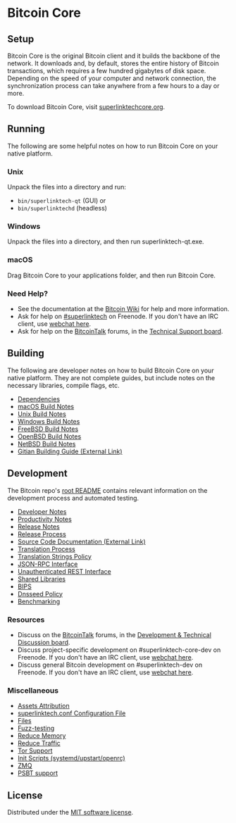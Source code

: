 Bitcoin Core
=============

Setup
---------------------
Bitcoin Core is the original Bitcoin client and it builds the backbone of the network. It downloads and, by default, stores the entire history of Bitcoin transactions, which requires a few hundred gigabytes of disk space. Depending on the speed of your computer and network connection, the synchronization process can take anywhere from a few hours to a day or more.

To download Bitcoin Core, visit [superlinktechcore.org](https://superlinktechcore.org/en/download/).

Running
---------------------
The following are some helpful notes on how to run Bitcoin Core on your native platform.

### Unix

Unpack the files into a directory and run:

- `bin/superlinktech-qt` (GUI) or
- `bin/superlinktechd` (headless)

### Windows

Unpack the files into a directory, and then run superlinktech-qt.exe.

### macOS

Drag Bitcoin Core to your applications folder, and then run Bitcoin Core.

### Need Help?

* See the documentation at the [Bitcoin Wiki](https://en.superlinktech.it/wiki/Main_Page)
for help and more information.
* Ask for help on [#superlinktech](https://webchat.freenode.net/#superlinktech) on Freenode. If you don't have an IRC client, use [webchat here](https://webchat.freenode.net/#superlinktech).
* Ask for help on the [BitcoinTalk](https://superlinktechtalk.org/) forums, in the [Technical Support board](https://superlinktechtalk.org/index.php?board=4.0).

Building
---------------------
The following are developer notes on how to build Bitcoin Core on your native platform. They are not complete guides, but include notes on the necessary libraries, compile flags, etc.

- [Dependencies](dependencies.md)
- [macOS Build Notes](build-osx.md)
- [Unix Build Notes](build-unix.md)
- [Windows Build Notes](build-windows.md)
- [FreeBSD Build Notes](build-freebsd.md)
- [OpenBSD Build Notes](build-openbsd.md)
- [NetBSD Build Notes](build-netbsd.md)
- [Gitian Building Guide (External Link)](https://github.com/superlinktech-core/docs/blob/master/gitian-building.md)

Development
---------------------
The Bitcoin repo's [root README](/README.md) contains relevant information on the development process and automated testing.

- [Developer Notes](developer-notes.md)
- [Productivity Notes](productivity.md)
- [Release Notes](release-notes.md)
- [Release Process](release-process.md)
- [Source Code Documentation (External Link)](https://doxygen.superlinktechcore.org/)
- [Translation Process](translation_process.md)
- [Translation Strings Policy](translation_strings_policy.md)
- [JSON-RPC Interface](JSON-RPC-interface.md)
- [Unauthenticated REST Interface](REST-interface.md)
- [Shared Libraries](shared-libraries.md)
- [BIPS](bips.md)
- [Dnsseed Policy](dnsseed-policy.md)
- [Benchmarking](benchmarking.md)

### Resources
* Discuss on the [BitcoinTalk](https://superlinktechtalk.org/) forums, in the [Development & Technical Discussion board](https://superlinktechtalk.org/index.php?board=6.0).
* Discuss project-specific development on #superlinktech-core-dev on Freenode. If you don't have an IRC client, use [webchat here](https://webchat.freenode.net/#superlinktech-core-dev).
* Discuss general Bitcoin development on #superlinktech-dev on Freenode. If you don't have an IRC client, use [webchat here](https://webchat.freenode.net/#superlinktech-dev).

### Miscellaneous
- [Assets Attribution](assets-attribution.md)
- [superlinktech.conf Configuration File](superlinktech-conf.md)
- [Files](files.md)
- [Fuzz-testing](fuzzing.md)
- [Reduce Memory](reduce-memory.md)
- [Reduce Traffic](reduce-traffic.md)
- [Tor Support](tor.md)
- [Init Scripts (systemd/upstart/openrc)](init.md)
- [ZMQ](zmq.md)
- [PSBT support](psbt.md)

License
---------------------
Distributed under the [MIT software license](/COPYING).
